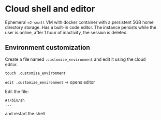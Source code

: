 # Cloud shell and editor

Ephemeral `e2-small` VM with docker container with a persistent 5GB home directory storage. Has a built-in code editor.
The instance persists while the user is online, after 1 hour of inactivity, the session is deleted.

## Environment customization

Create a file named `.customize_environment` and edit it using the cloud editor.

`touch .customize_environment`

`edit .customize_environment` -> opens editor

Edit the file:

```
#!/bin/sh
...
```

and restart the shell
